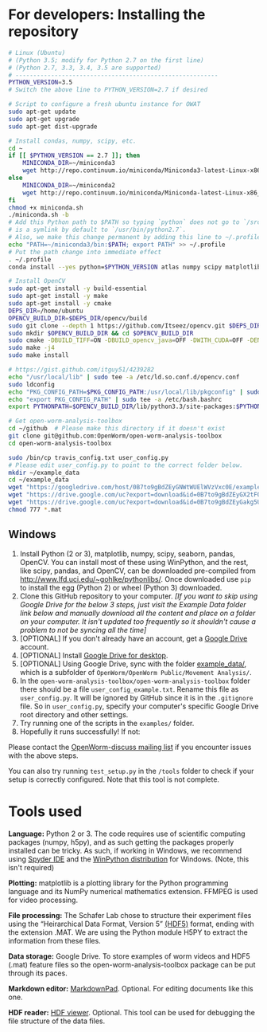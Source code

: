 For developers: Installing the repository
==========================================================

```bash
# Linux (Ubuntu)
# (Python 3.5; modify for Python 2.7 on the first line)
# (Python 2.7, 3.3, 3.4, 3.5 are supported)
# ---------------------------------------------------------
PYTHON_VERSION=3.5
# Switch the above line to PYTHON_VERSION=2.7 if desired

# Script to configure a fresh ubuntu instance for OWAT
sudo apt-get update
sudo apt-get upgrade
sudo apt-get dist-upgrade

# Install condas, numpy, scipy, etc.
cd ~
if [[ $PYTHON_VERSION == 2.7 ]]; then
    MINICONDA_DIR=~/miniconda3
    wget http://repo.continuum.io/miniconda/Miniconda3-latest-Linux-x86_64.sh -O miniconda.sh
else
    MINICONDA_DIR=~/miniconda2
    wget http://repo.continuum.io/miniconda/Miniconda-latest-Linux-x86_64.sh -O miniconda.sh
fi
chmod +x miniconda.sh
./miniconda.sh -b
# Add this Python path to $PATH so typing `python` does not go to `/src/bin/python` first, which
# is a symlink by default to `/usr/bin/python2.7`.
# Also, we make this change permanent by adding this line to ~/.profile
echo "PATH=~/miniconda3/bin:$PATH; export PATH" >> ~/.profile
# Put the path change into immediate effect
. ~/.profile
conda install --yes python=$PYTHON_VERSION atlas numpy scipy matplotlib nose pandas statsmodels h5py seaborn

# Install OpenCV
sudo apt-get install -y build-essential
sudo apt-get install -y make
sudo apt-get install -y cmake
DEPS_DIR=/home/ubuntu
OPENCV_BUILD_DIR=$DEPS_DIR/opencv/build
sudo git clone --depth 1 https://github.com/Itseez/opencv.git $DEPS_DIR/opencv
sudo mkdir $OPENCV_BUILD_DIR && cd $OPENCV_BUILD_DIR
sudo cmake -DBUILD_TIFF=ON -DBUILD_opencv_java=OFF -DWITH_CUDA=OFF -DENABLE_AVX=ON -DWITH_OPENGL=ON -DWITH_OPENCL=ON -DWITH_IPP=ON -DWITH_TBB=ON -DWITH_EIGEN=ON -DWITH_V4L=ON -DBUILD_TESTS=OFF -DBUILD_PERF_TESTS=OFF -DCMAKE_BUILD_TYPE=RELEASE -DCMAKE_INSTALL_PREFIX=$(python3 -c "import sys; print(sys.prefix)") -DPYTHON_EXECUTABLE=$(which python3) -DPYTHON_INCLUDE_DIR=$(python3 -c "from distutils.sysconfig import get_python_inc; print(get_python_inc())") -DPYTHON_PACKAGES_PATH=$(python3 -c "from distutils.sysconfig import get_python_lib; print(get_python_lib())") ..
sudo make -j4
sudo make install

# https://gist.github.com/itguy51/4239282
echo "/usr/local/lib" | sudo tee -a /etc/ld.so.conf.d/opencv.conf
sudo ldconfig
echo "PKG_CONFIG_PATH=$PKG_CONFIG_PATH:/usr/local/lib/pkgconfig" | sudo tee -a /etc/bash.bashrc
echo "export PKG_CONFIG_PATH" | sudo tee -a /etc/bash.bashrc
export PYTHONPATH=$OPENCV_BUILD_DIR/lib/python3.3/site-packages:$PYTHONPATH 

# Get open-worm-analysis-toolbox
cd ~/github  # Please make this directory if it doesn't exist
git clone git@github.com:OpenWorm/open-worm-analysis-toolbox
cd open-worm-analysis-toolbox

sudo /bin/cp travis_config.txt user_config.py
# Please edit user_config.py to point to the correct folder below.
mkdir ~/example_data
cd ~/example_data
wget "https://googledrive.com/host/0B7to9gBdZEyGNWtWUElWVzVxc0E/example_contour_and_skeleton_info.mat" -O example_contour_and_skeleton_info.mat
wget "https://drive.google.com/uc?export=download&id=0B7to9gBdZEyGX2tFQ1JyRzdUYUE" -O example_video_feature_file.mat
wget "https://drive.google.com/uc?export=download&id=0B7to9gBdZEyGakg5U3loVUktRm8" -O example_video_norm_worm.mat
chmod 777 *.mat
```

Windows
------------------

1.  Install Python (2 or 3), matplotlib, numpy, scipy, seaborn, pandas, OpenCV.  You can install most of these using WinPython, and the rest, like scipy, pandas, and OpenCV, can be downloaded pre-compiled from http://www.lfd.uci.edu/~gohlke/pythonlibs/.  Once downloaded use `pip` to install the egg (Python 2) or wheel (Python 3) downloaded.
2.  Clone this GitHub repository to your computer.
*[If you want to skip using Google Drive for the below 3 steps, just visit the Example Data folder link below and manually download all the content and place on a folder on your computer.  It isn't updated too frequently so it shouldn't cause a problem to not be syncing all the time]*
3.  [OPTIONAL] If you don't already have an account, get a [Google
    Drive](https://www.google.com/intl/en/drive/) account.
4.  [OPTIONAL] Install [Google Drive for
    desktop](https://tools.google.com/dlpage/drive).
5.  [OPTIONAL] Using Google Drive, sync with the folder
    [example\_data/](https://drive.google.com/folderview?id=0B7to9gBdZEyGNWtWUElWVzVxc0E&usp=sharing),
    which is a subfolder of
    `OpenWorm/OpenWorm Public/Movement Analysis/`.
6.  In the `open-worm-analysis-toolbox/open-worm-analysis-toolbox` folder there should
    be a file `user_config_example.txt`. Rename this file as
    `user_config.py`. It will be ignored by GitHub since it is in the
    `.gitignore` file. So in `user_config.py`, specify your computer's
    specific Google Drive root directory and other settings.
7.  Try running one of the scripts in the `examples/` folder.
8.  Hopefully it runs successfully! If not:

Please contact the [OpenWorm-discuss mailing
list](https://groups.google.com/forum/#!forum/openworm-discuss) if you
encounter issues with the above steps.

You can also try running `test_setup.py` in the `/tools` folder to check
if your setup is correctly configured. Note that this tool is not
complete.

Tools used
==========

**Language:** Python 2 or 3. The code requires use of scientific computing
packages (numpy, h5py), and as such getting the packages properly
installed can be tricky. As such, if working in Windows, we recommend
using [Spyder IDE](https://code.google.com/p/spyderlib/) and the
[WinPython distribution](http://winpython.sourceforge.net/) for Windows.
(Note, this isn't required)

**Plotting:** matplotlib is a plotting library for the Python
programming language and its NumPy numerical mathematics extension.
FFMPEG is used for video processing.

**File processing:** The Schafer Lab chose to structure their experiment
files using the “Heirarchical Data Format, Version 5”
[(HDF5)](http://en.wikipedia.org/wiki/Hierarchical_Data_Format#HDF5/)
format, ending with the extension .MAT. We are using the Python module
H5PY to extract the information from these files.

**Data storage:** Google Drive. To store examples of worm videos and
HDF5 (.mat) feature files so the open-worm-analysis-toolbox package can be put
through its paces.

**Markdown editor:** [MarkdownPad](http://markdownpad.com/). Optional.
For editing documents like this one.

**HDF reader:** [HDF
viewer](http://www.hdfgroup.org/hdf-java-html/hdfview/). Optional. This
tool can be used for debugging the file structure of the data files.

